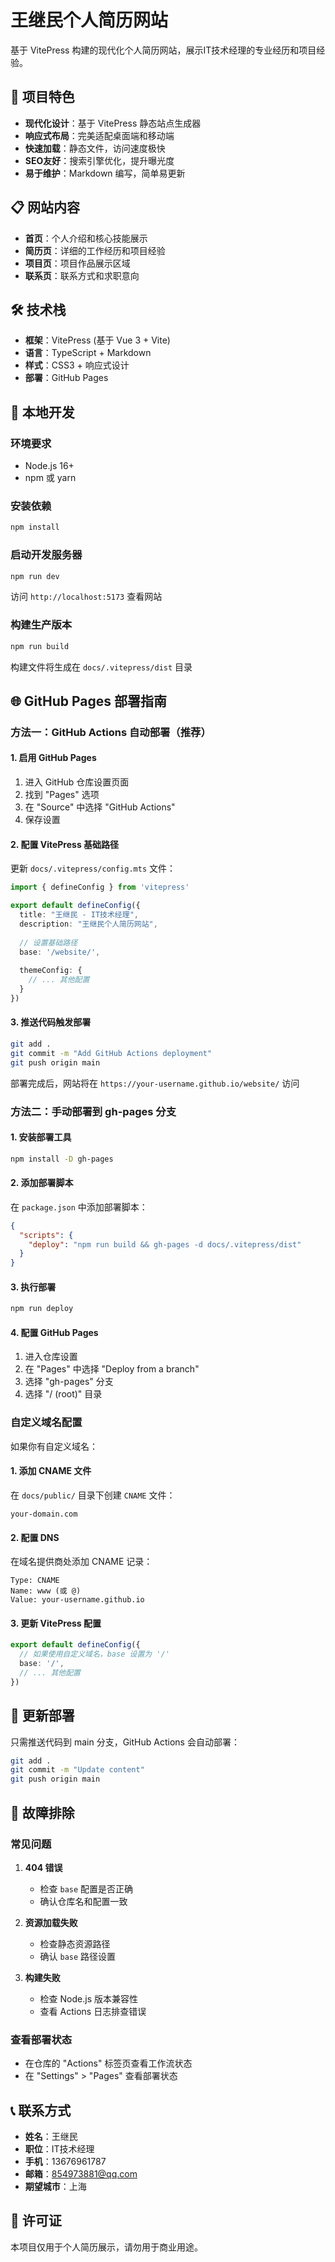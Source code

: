 # 王继民个人简历网站

基于 VitePress 构建的现代化个人简历网站，展示IT技术经理的专业经历和项目经验。

## 🌟 项目特色

- **现代化设计**：基于 VitePress 静态站点生成器
- **响应式布局**：完美适配桌面端和移动端
- **快速加载**：静态文件，访问速度极快
- **SEO友好**：搜索引擎优化，提升曝光度
- **易于维护**：Markdown 编写，简单易更新

## 📋 网站内容

- **首页**：个人介绍和核心技能展示
- **简历页**：详细的工作经历和项目经验
- **项目页**：项目作品展示区域
- **联系页**：联系方式和求职意向

## 🛠️ 技术栈

- **框架**：VitePress (基于 Vue 3 + Vite)
- **语言**：TypeScript + Markdown
- **样式**：CSS3 + 响应式设计
- **部署**：GitHub Pages

## 🚀 本地开发

### 环境要求

- Node.js 16+ 
- npm 或 yarn

### 安装依赖

```bash
npm install
```

### 启动开发服务器

```bash
npm run dev
```

访问 `http://localhost:5173` 查看网站

### 构建生产版本

```bash
npm run build
```

构建文件将生成在 `docs/.vitepress/dist` 目录

## 🌐 GitHub Pages 部署指南

### 方法一：GitHub Actions 自动部署（推荐）

#### 1. 启用 GitHub Pages

1. 进入 GitHub 仓库设置页面
2. 找到 "Pages" 选项
3. 在 "Source" 中选择 "GitHub Actions"
4. 保存设置

#### 2. 配置 VitePress 基础路径

更新 `docs/.vitepress/config.mts` 文件：

```typescript
import { defineConfig } from 'vitepress'

export default defineConfig({
  title: "王继民 - IT技术经理",
  description: "王继民个人简历网站",
  
  // 设置基础路径
  base: '/website/',
  
  themeConfig: {
    // ... 其他配置
  }
})
```

#### 3. 推送代码触发部署

```bash
git add .
git commit -m "Add GitHub Actions deployment"
git push origin main
```

部署完成后，网站将在 `https://your-username.github.io/website/` 访问

### 方法二：手动部署到 gh-pages 分支

#### 1. 安装部署工具

```bash
npm install -D gh-pages
```

#### 2. 添加部署脚本

在 `package.json` 中添加部署脚本：

```json
{
  "scripts": {
    "deploy": "npm run build && gh-pages -d docs/.vitepress/dist"
  }
}
```

#### 3. 执行部署

```bash
npm run deploy
```

#### 4. 配置 GitHub Pages

1. 进入仓库设置
2. 在 "Pages" 中选择 "Deploy from a branch"
3. 选择 "gh-pages" 分支
4. 选择 "/ (root)" 目录

### 自定义域名配置

如果你有自定义域名：

#### 1. 添加 CNAME 文件

在 `docs/public/` 目录下创建 `CNAME` 文件：

```
your-domain.com
```

#### 2. 配置 DNS

在域名提供商处添加 CNAME 记录：

```
Type: CNAME
Name: www (或 @)
Value: your-username.github.io
```

#### 3. 更新 VitePress 配置

```typescript
export default defineConfig({
  // 如果使用自定义域名，base 设置为 '/'
  base: '/',
  // ... 其他配置
})
```

## 🔄 更新部署

只需推送代码到 main 分支，GitHub Actions 会自动部署：

```bash
git add .
git commit -m "Update content"
git push origin main
```

## 🔧 故障排除

### 常见问题

1. **404 错误**
   - 检查 `base` 配置是否正确
   - 确认仓库名和配置一致

2. **资源加载失败**
   - 检查静态资源路径
   - 确认 `base` 路径设置

3. **构建失败**
   - 检查 Node.js 版本兼容性
   - 查看 Actions 日志排查错误

### 查看部署状态

- 在仓库的 "Actions" 标签页查看工作流状态
- 在 "Settings" > "Pages" 查看部署状态

## 📞 联系方式

- **姓名**：王继民
- **职位**：IT技术经理
- **手机**：13676961787
- **邮箱**：854973881@qq.com
- **期望城市**：上海

## 📄 许可证

本项目仅用于个人简历展示，请勿用于商业用途。 